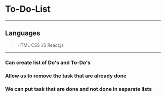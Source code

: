 # To-Do-List
---
## Languages
 > HTML
 > CSS
 > JS
 > React.js
---
### Can create list of Do's and To-Do's
### Allow us to remove the task that are already done
### We can put task that are done and not done in separate lists
